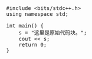 <pre>
<span class="hljs-meta">#<span class="hljs-meta-keyword">include</span> <span class="hljs-meta-string">&lt;bits/stdc++.h&gt;</span></span>
<span class="hljs-keyword">using</span> <span class="hljs-keyword">namespace</span> std;

<span class="hljs-function"><span class="hljs-keyword">int</span> <span class="hljs-title">main</span><span class="hljs-params">()</span> </span>{
    s = <span class="hljs-string">"这里是原始代码块。"</span>;
    cout &lt;&lt; s;
    <span class="hljs-keyword">return</span> <span class="hljs-number">0</span>;
}
</pre>
